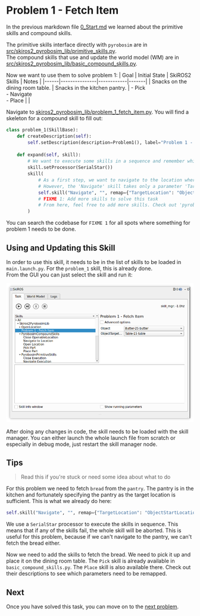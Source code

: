 # Problem 1 - Fetch Item

In the previous markdown file [0_Start.md](0_Start.md) we learned about the primitive skills and compound skills.

The primitive skills interface directly with `pyrobosim` are in [src/skiros2_pyrobosim_lib/primitive_skills.py](../skiros2_pyrobosim_lib/primitive_skills.py).  
The compound skills that use and update the world model (WM) are in [src/skiros2_pyrobosim_lib/basic_compound_skills.py](../skiros2_pyrobosim_lib/basic_compound_skills.py).  

Now we want to use them to solve problem 1:
| Goal | Initial State | SkiROS2 Skills | Notes |
|------|---------------|------------|-------|
| Snacks on the dining room table. | Snacks in the kitchen pantry. | - Pick<br>- Navigate<br>- Place |       |

Navigate to [skiros2_pyrobosim_lib/problem_1_fetch_item.py](../skiros2_pyrobosim_lib/problem_1_fetch_item.py). You will find a skeleton for a compound skill to fill out:

```python
class problem_1(SkillBase):
    def createDescription(self):
        self.setDescription(description=Problem1(), label="Problem 1 - Fetch Item")

    def expand(self, skill):
        # We want to execute some skills in a sequence and remember which one we executed, so we use SerialStar. It will abort the skill if any of the child skills fail:
        skill.setProcessor(SerialStar())
        skill(
            # As a first step, we want to navigate to the location where the object is currently located. In our skill, this is saved in the 'ObjectStartLocation' parameter.
            # However, the 'Navigate' skill takes only a parameter 'TargetLocation', so we need to remap/rewire those parameters like this:
            self.skill("Navigate", "", remap={"TargetLocation": "ObjectStartLocation"}),
            # FIXME 1: Add more skills to solve this task
            # From here, feel free to add more skills. Check out 'pyrobosim_compound_skills.py' to see which ones are available.
        )
```

You can search the codebase for `FIXME 1` for all spots where something for problem 1 needs to be done.

## Using and Updating this Skill
In order to use this skill, it needs to be in the list of skills to be loaded in `main.launch.py`. For the `problem_1` skill, this is already done.  
From the GUI you can just select the skill and run it:

![Run Problem 1](skiros2_problem_1_skill.png)

After doing any changes in code, the skill needs to be loaded with the skill manager. You can either launch the whole launch file from scratch or especially in debug mode, just restart the skill manager node.


## Tips
> Read this if you're stuck or need some idea about what to do

For this problem we need to fetch `bread` from the `pantry`. The pantry is in the kitchen and fortunately specifying the pantry as the target location is sufficient. This is what we already do here:
```python
self.skill("Navigate", "", remap={"TargetLocation": "ObjectStartLocation"}),
```

We use a `SerialStar` processor to execute the skills in sequence. This means that if any of the skills fail, the whole skill will be aborted. This is useful for this problem, because if we can't navigate to the pantry, we can't fetch the bread either.

Now we need to add the skills to fetch the bread. We need to pick it up and place it on the dining room table. The `Pick` skill is already available in `basic_compound_skills.py`. The `Place` skill is also available there. Check out their descriptions to see which parameters need to be remapped.

## Next

Once you have solved this task, you can move on to the [next problem](2_Problem_2_Waste_Disposal.md).